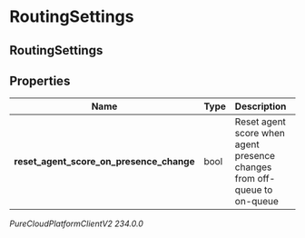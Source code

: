 # RoutingSettings

## RoutingSettings

## Properties

|Name | Type | Description | Notes|
|------------ | ------------- | ------------- | -------------|
| **reset_agent_score_on_presence_change** | bool | Reset agent score when agent presence changes from off-queue to on-queue | [optional] |



_PureCloudPlatformClientV2 234.0.0_
